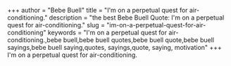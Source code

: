 +++
author = "Bebe Buell"
title = "I'm on a perpetual quest for air-conditioning."
description = "the best Bebe Buell Quote: I'm on a perpetual quest for air-conditioning."
slug = "im-on-a-perpetual-quest-for-air-conditioning"
keywords = "I'm on a perpetual quest for air-conditioning.,bebe buell,bebe buell quotes,bebe buell quote,bebe buell sayings,bebe buell saying,quotes, sayings,quote, saying, motivation"
+++
I'm on a perpetual quest for air-conditioning.
